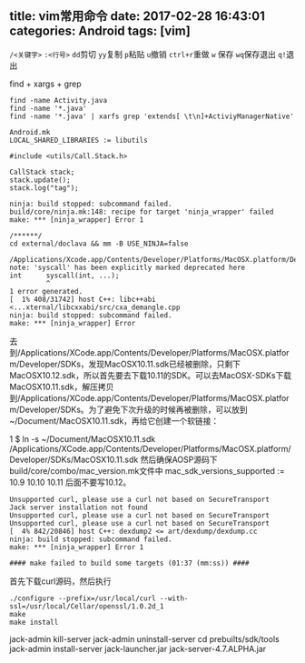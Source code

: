 title: vim常用命令
date: 2017-02-28 16:43:01
categories: Android
tags: [vim]
---

<!--more-->
`/<关键字>`
`:<行号>`
`dd`剪切
`yy`复制
`p`粘贴
`u`撤销
`ctrl+r`重做
`w` 保存
`wq`保存退出
`q!`退出

find + xargs + grep
```
find -name Activity.java
find -name '*.java'
find -name '*.java' | xarfs grep 'extends[ \t\n]+ActiviyManagerNative'
```


```
Android.mk
LOCAL_SHARED_LIBRARIES := libutils

#include <utils/Call.Stack.h>

CallStack stack;
stack.update();
stack.log("tag");
```

```
ninja: build stopped: subcommand failed.
build/core/ninja.mk:148: recipe for target 'ninja_wrapper' failed
make: *** [ninja_wrapper] Error 1

/******/
cd external/doclava && mm -B USE_NINJA=false
```

```
/Applications/Xcode.app/Contents/Developer/Platforms/MacOSX.platform/Developer/SDKs/MacOSX10.12.sdk/usr/include/unistd.h:733:6: note: 'syscall' has been explicitly marked deprecated here
int      syscall(int, ...);
         ^
1 error generated.
[  1% 408/31742] host C++: libc++abi <...xternal/libcxxabi/src/cxa_demangle.cpp
ninja: build stopped: subcommand failed.
make: *** [ninja_wrapper] Error
```

去到/Applications/XCode.app/Contents/Developer/Platforms/MacOSX.platform/Developer/SDKs，发现MacOSX10.11.sdk已经被删除，只剩下MacOSX10.12.sdk，所以首先要去下载10.11的SDK。可以去MacOSX-SDKs下载MacOSX10.11.sdk，解压拷贝到/Applications/XCode.app/Contents/Developer/Platforms/MacOSX.platform/Developer/SDKs。为了避免下次升级的时候再被删除，可以放到~/Document/MacOSX10.11.sdk，再给它创建一个软链接：

1
$ ln -s ~/Document/MacOSX10.11.sdk /Applications/XCode.app/Contents/Developer/Platforms/MacOSX.platform/Developer/SDKs/MacOSX10.11.sdk
然后确保AOSP源码下build/core/combo/mac_version.mk文件中
mac_sdk_versions_supported := 10.9 10.10 10.11
后面不要写10.12。

```
Unsupported curl, please use a curl not based on SecureTransport
Jack server installation not found
Unsupported curl, please use a curl not based on SecureTransport
Unsupported curl, please use a curl not based on SecureTransport
[  4% 842/20846] host C++: dexdump2 <= art/dexdump/dexdump.cc
ninja: build stopped: subcommand failed.
make: *** [ninja_wrapper] Error 1

#### make failed to build some targets (01:37 (mm:ss)) ####
```

首先下载curl源码，然后执行
```
./configure --prefix=/usr/local/curl --with-ssl=/usr/local/Cellar/openssl/1.0.2d_1
make
make install
```
jack-admin kill-server
jack-admin uninstall-server
cd prebuilts/sdk/tools
jack-admin install-server jack-launcher.jar  jack-server-4.7.ALPHA.jar

